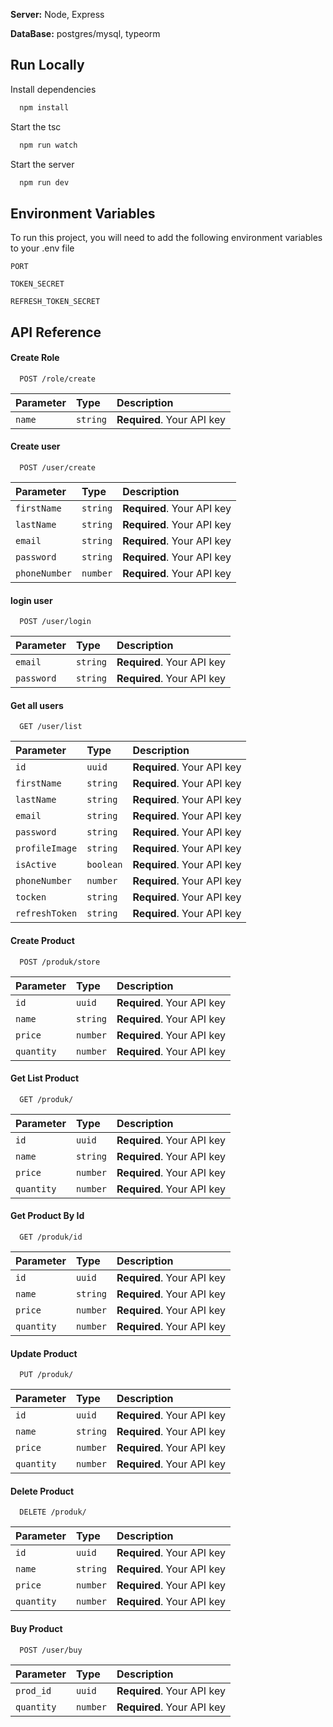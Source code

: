 
**Server:** Node, Express

**DataBase:** postgres/mysql, typeorm


## Run Locally


Install dependencies

```bash
  npm install
```

Start the tsc

```bash
  npm run watch
```

Start the server

```bash
  npm run dev
```


## Environment Variables

To run this project, you will need to add the following environment variables to your .env file

`PORT`

`TOKEN_SECRET`

`REFRESH_TOKEN_SECRET`





## API Reference
#### Create Role

```http
  POST /role/create
```

| Parameter | Type     | Description                       |
| :-------- | :------- | :-------------------------------- |
| `name`      | `string` | **Required**. Your API key |
#### Create user

```http
  POST /user/create
```

| Parameter | Type     | Description                       |
| :-------- | :------- | :-------------------------------- |
| `firstName`      | `string` | **Required**. Your API key |
| `lastName`      | `string` | **Required**. Your API key |
| `email`      | `string` | **Required**. Your API key |
| `password`      | `string` | **Required**. Your API key |
| `phoneNumber`      | `number` | **Required**. Your API key |

#### login user

```http
  POST /user/login
```

| Parameter | Type     | Description                       |
| :-------- | :------- | :-------------------------------- |
| `email`      | `string` | **Required**. Your API key |
| `password`      | `string` | **Required**. Your API key |


#### Get all users

```http
  GET /user/list
```

| Parameter | Type     | Description                |
| :-------- | :------- | :------------------------- |
| `id` | `uuid` | **Required**. Your API key |
| `firstName` | `string` | **Required**. Your API key |
| `lastName` | `string` | **Required**. Your API key |
| `email` | `string` | **Required**. Your API key |
| `password` | `string` | **Required**. Your API key |
| `profileImage` | `string` | **Required**. Your API key |
| `isActive` | `boolean` | **Required**. Your API key |
| `phoneNumber` | `number` | **Required**. Your API key |
| `tocken` | `string` | **Required**. Your API key |
| `refreshToken` | `string` | **Required**. Your API key |

#### Create Product

```http
  POST /produk/store
```

| Parameter | Type     | Description                |
| :-------- | :------- | :------------------------- |
| `id` | `uuid` | **Required**. Your API key |
| `name` | `string` | **Required**. Your API key |
| `price` | `number` | **Required**. Your API key |
| `quantity` | `number` | **Required**. Your API key |

#### Get List Product

```http
  GET /produk/
```

| Parameter | Type     | Description                |
| :-------- | :------- | :------------------------- |
| `id` | `uuid` | **Required**. Your API key |
| `name` | `string` | **Required**. Your API key |
| `price` | `number` | **Required**. Your API key |
| `quantity` | `number` | **Required**. Your API key |

#### Get Product By Id

```http
  GET /produk/id
```

| Parameter | Type     | Description                |
| :-------- | :------- | :------------------------- |
| `id` | `uuid` | **Required**. Your API key |
| `name` | `string` | **Required**. Your API key |
| `price` | `number` | **Required**. Your API key |
| `quantity` | `number` | **Required**. Your API key |

#### Update Product

```http
  PUT /produk/
```

| Parameter | Type     | Description                |
| :-------- | :------- | :------------------------- |
| `id` | `uuid` | **Required**. Your API key |
| `name` | `string` | **Required**. Your API key |
| `price` | `number` | **Required**. Your API key |
| `quantity` | `number` | **Required**. Your API key |


#### Delete Product

```http
  DELETE /produk/
```

| Parameter | Type     | Description                |
| :-------- | :------- | :------------------------- |
| `id` | `uuid` | **Required**. Your API key |
| `name` | `string` | **Required**. Your API key |
| `price` | `number` | **Required**. Your API key |
| `quantity` | `number` | **Required**. Your API key |

#### Buy Product
```http
  POST /user/buy
```

| Parameter | Type     | Description                |
| :-------- | :------- | :------------------------- |
| `prod_id` | `uuid` | **Required**. Your API key |
| `quantity` | `number` | **Required**. Your API key |



